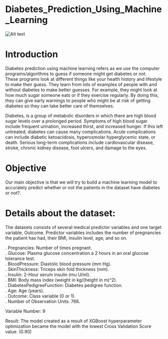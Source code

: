 # Diabetes_Prediction_Using_Machine_Learning

![Alt text](https://editor.analyticsvidhya.com/uploads/30738medtec-futuristic-650.jpg)

# Introduction 
Diabetes prediction using machine learning refers as we use the computer programs/algorithms to guess if someone might get diabetes or not.<br>
These programs look at different things like your health history and lifestyle to make their guess. They learn from lots of examples of people with and without diabetes to make better guesses.
For example, they might look at how much sugar someone eats or if they exercise regularly. By doing this, they can give early warnings to people who might be at risk of getting diabetes so they can take better care of themselves.

Diabetes, is a group of metabolic disorders in which there are high blood sugar levels over a prolonged period. Symptoms of high blood sugar include frequent urination, increased thirst, and increased hunger. If this left untreated, diabetes can cause many complications. Acute complications can include diabetic ketoacidosis, hyperosmolar hyperglycemic state, or death. 
Serious long-term complications include cardiovascular disease, stroke, chronic kidney disease, foot ulcers, and damage to the eyes.

# Objective
Our main objective is that we will try to build a machine learning model to accurately predict whether or not the patients in the dataset have diabetes or not?.

# Details about the dataset:
The datasets consists of several medical predictor variables and one target variable, Outcome. Predictor variables includes the number of pregnancies the patient has had, their BMI, insulin level, age, and so on.

. Pregnancies: Number of times pregnant.<br> 
. Glucose: Plasma glucose concentration a 2 hours in an oral glucose tolerance test.<br>
. BloodPressure: Diastolic blood pressure (mm Hg).<br>
. SkinThickness: Triceps skin fold thickness (mm).<br>
. Insulin: 2-Hour serum insulin (mu U/ml).<br>
. BMI: Body mass index (weight in kg/(height in m)^2).<br>
. DiabetesPedigreeFunction: Diabetes pedigree function.<br>
. Age: Age (years).<br>
. Outcome: Class variable (0 or 1).<br>
. Number of Observation Units: 768.<br>

Variable Number: 9  <br> 

Result: The model created as a result of XGBoost hyperparameter optimization became the model with the lowest Cross Validation Score value. (0.90)
